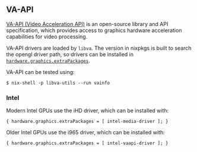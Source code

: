 ## VA-API

[VA-API (Video Acceleration API)](https://www.intel.com/content/www/us/en/developer/articles/technical/linuxmedia-vaapi.html) is an open-source library and API specification, which provides access to graphics hardware acceleration capabilities for video processing.

VA-API drivers are loaded by `libva`. The version in nixpkgs is built to search the opengl driver path, so drivers can be installed in [`hardware.graphics.extraPackages`](options.html#opt-hardware.graphics.extraPackages).

VA-API can be tested using:

```programlisting
$ nix-shell -p libva-utils --run vainfo
```

### Intel

Modern Intel GPUs use the iHD driver, which can be installed with:

```programlisting
{ hardware.graphics.extraPackages = [ intel-media-driver ]; }
```

Older Intel GPUs use the i965 driver, which can be installed with:

```programlisting
{ hardware.graphics.extraPackages = [ intel-vaapi-driver ]; }
```
